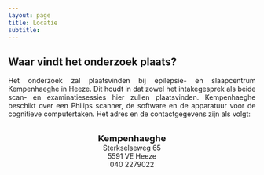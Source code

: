 ```yaml
---
layout: page
title: Locatie
subtitle:
---
```


<div align = "justify"> 
	<p>
		<h2> Waar vindt het onderzoek plaats? </h2>

Het onderzoek zal plaatsvinden bij epilepsie- en slaapcentrum Kempenhaeghe in Heeze. Dit houdt in dat zowel het intakegesprek als beide scan- en examinatiesessies hier zullen plaatsvinden. Kempenhaeghe beschikt over een Philips scanner, de software en de apparatuur voor de cognitieve computertaken. Het adres en de contactgegevens zijn als volgt:

<div> 
<p style = "text-align: center" >
<br>	
<font size="4"><b>Kempenhaeghe</b></font>	
<br> Sterkselseweg 65
<br> 5591 VE Heeze
<br> 040 2279022
</p>
</div>



